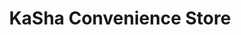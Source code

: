 ---
title: "KaSha Convenience Store"
url: /middlewood/kasha-convenience-store/
shop: convenience
---